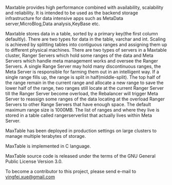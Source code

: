 Maxtable provides high performance combined with availability, scalability and reliability. It is intended to be used as the backend storage infrastructure for data intensive apps such as MetaData server,MicroBlog,Data analysis,KeyBase etc.

Maxtable stores data in a table, sorted by a primary key(the first column defaultly). There are two types for data in the table, varchar and int. Scaling is achieved by splitting tables into contiguous ranges and assigning them up to different physical machines. There are two types of servers in a Maxtable cluster, Ranger Servers which hold some ranges of the data and Meta Servers which handle meta management works and oversee the Ranger Servers. A single Range Server may hold many discontinuous ranges, the Meta Server is responsible for farming them out in an intelligent way. If a single range fills up, the range is split in half(middle-split). The top half of the range remain in the current range and allocate a new range to save the lower half of the range, two ranges still locate at the current Ranger Server till the Ranger Server become overload, the Rebalancer will trigger Meta Server to reassign some ranges of the data locating at the overload Ranger Servers to other Range Servers that have enough space. The default maximum range size is 1000MB. The list of ranges and where they live is stored in a table called rangerserverlist that actually lives within Meta Server.

MaxTable has been deployed in production settings on large clusters to manage multiple terabytes of storage.

MaxTable is implemented in C language.

MaxTable source code is released under the terms of the GNU General Public License Version 3.0.

To become a contributor to this project, please send e-mail to yingfei.xue@gmail.com